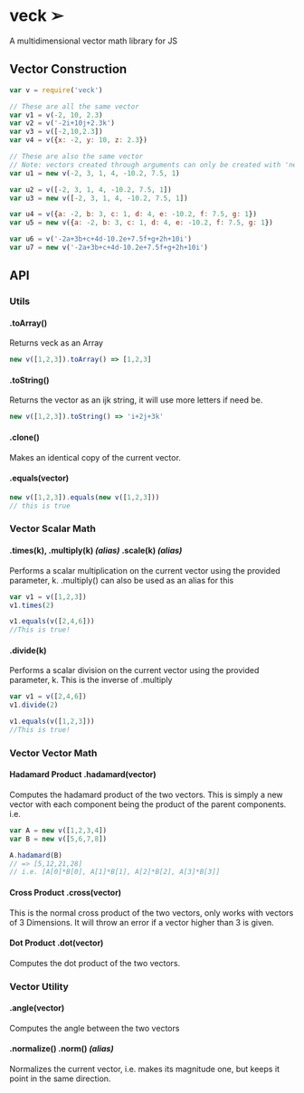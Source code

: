 # veck ➢
A multidimensional vector math library for JS

## Vector Construction
```js
var v = require('veck')

// These are all the same vector
var v1 = v(-2, 10, 2.3)
var v2 = v('-2i+10j+2.3k')
var v3 = v([-2,10,2.3])
var v4 = v({x: -2, y: 10, z: 2.3})

// These are also the same vector
// Note: vectors created through arguments can only be created with 'new' 
var u1 = new v(-2, 3, 1, 4, -10.2, 7.5, 1)

var u2 = v([-2, 3, 1, 4, -10.2, 7.5, 1])
var u3 = new v([-2, 3, 1, 4, -10.2, 7.5, 1])

var u4 = v({a: -2, b: 3, c: 1, d: 4, e: -10.2, f: 7.5, g: 1})
var u5 = new v({a: -2, b: 3, c: 1, d: 4, e: -10.2, f: 7.5, g: 1})

var u6 = v('-2a+3b+c+4d-10.2e+7.5f+g+2h+10i')
var u7 = new v('-2a+3b+c+4d-10.2e+7.5f+g+2h+10i')
```

## API
### Utils
#### .toArray()
Returns veck as an Array
```js
new v([1,2,3]).toArray() => [1,2,3]
```
#### .toString()
Returns the vector as an ijk string, it will use more letters if need be.
```js
new v([1,2,3]).toString() => 'i+2j+3k'
```
#### .clone()
Makes an identical copy of the current vector.
#### .equals(vector)
```js
new v([1,2,3]).equals(new v([1,2,3]))
// this is true
```

### Vector Scalar Math
#### .times(k), .multiply(k) _(alias)_ .scale(k) _(alias)_
Performs a scalar multiplication on the current vector using the provided parameter, k. .multiply() can also be used as an alias for this
```js
var v1 = v([1,2,3])
v1.times(2)

v1.equals(v([2,4,6]))
//This is true!
```
#### .divide(k)
Performs a scalar division on the current vector using the provided parameter, k. This is the inverse of .multiply
```js
var v1 = v([2,4,6])
v1.divide(2)

v1.equals(v([1,2,3]))
//This is true!
```
### Vector Vector Math

#### Hadamard Product .hadamard(vector)
Computes the hadamard product of the two vectors. This is simply a new vector with each component being the product of the parent components. i.e.
```js
var A = new v([1,2,3,4])
var B = new v([5,6,7,8])

A.hadamard(B)
// => [5,12,21,28]
// i.e. [A[0]*B[0], A[1]*B[1], A[2]*B[2], A[3]*B[3]] 
```
#### Cross Product .cross(vector)
This is the normal cross product of the two vectors, only works with vectors of 3 Dimensions. It will throw an error if a vector higher than 3 is given.
#### Dot Product .dot(vector)
Computes the dot product of the two vectors.
### Vector Utility
#### .angle(vector)
Computes the angle between the two vectors
#### .normalize() .norm() _(alias)_
Normalizes the current vector, i.e. makes its magnitude one, but keeps it point in the same direction.

